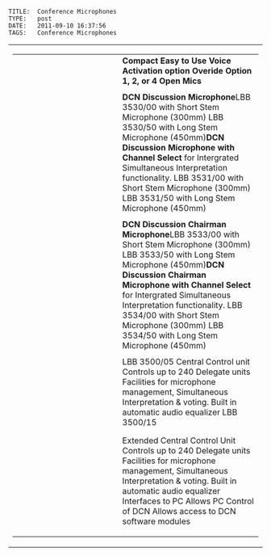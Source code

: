    
    TITLE: 	Conference Microphones 	
    TYPE: 	post	
    DATE: 	2011-09-10 16:37:56	
    TAGS: 	Conference Microphones	


<table class="mainbody" cellspacing="0" cellpadding="10">
<tbody>
<tr>
<td>
<table width="100%" border="0" cellspacing="0" cellpadding="5">
<tbody>
<tr>
<td valign="top"><a href="http://congressrental.com.au/wp-content/uploads/2011/09/si_ccs800.jpg">
<td class="maintext" valign="top"><strong>Compact
Easy to Use
Voice Activation option
Overide Option
1, 2, or 4 Open Mics</strong></td>
</tr>
<tr>
<td valign="top"></td>
<td class="maintext" valign="top"></td>
</tr>
<tr>
<td valign="top" width="43%"><a href="http://congressrental.com.au/wp-content/uploads/2011/09/lbb3530-142W.jpg">
<td class="maintext" valign="top" width="57%"><strong>DCN
Discussion Microphone</strong>LBB 3530/00 with Short Stem Microphone (300mm)
LBB 3530/50 with Long Stem Microphone (450mm)<strong>DCN Discussion Microphone with Channel
Select</strong> for Intergrated Simultaneous Interpretation
functionality.
LBB 3531/00 with Short Stem Microphone (300mm)
LBB 3531/50 with Long Stem Microphone (450mm)</td>
</tr>
<tr>
<td valign="top"></td>
<td class="maintext" valign="top"></td>
</tr>
<tr>
<td valign="top"><a href="http://congressrental.com.au/wp-content/uploads/2011/09/lbb3530-142W1.jpg">
<td class="maintext" valign="top"><strong>DCN Discussion
Chairman Microphone</strong>LBB 3533/00 with Short Stem Microphone (300mm)
LBB 3533/50 with Long Stem Microphone (450mm)<strong>DCN Discussion Chairman Microphone with
Channel Select</strong> for Intergrated Simultaneous
Interpretation functionality.
LBB 3534/00 with Short Stem Microphone (300mm)
LBB 3534/50 with Long Stem Microphone (450mm)</td>
</tr>
<tr>
<td valign="top"></td>
<td class="maintext" valign="top"></td>
</tr>
<tr>
<td valign="top">
<td class="maintext" valign="top">LBB
3500/05 </span>Central Control unit
Controls up to 240 Delegate units
Facilities for microphone management, Simultaneous
Interpretation &amp; voting.
Built in automatic audio equalizer
LBB 3500/15

Extended Central Control Unit
Controls up to 240 Delegate units
Facilities for microphone management, Simultaneous
Interpretation &amp; voting.
Built in automatic audio equalizer
Interfaces to PC
Allows PC Control of DCN
Allows access to DCN software modules</td>
</tr>
</tbody>
</table>
</td>
</tr>
</tbody>
</table>


